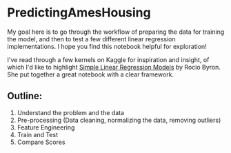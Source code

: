 # PredictingAmesHousing

My goal here is to go through the workflow of preparing the data for training the model, and then to test a few different linear regression implementations. I hope you find this notebook helpful for exploration!

I've read through a few kernels on Kaggle for inspiration and insight, of which I'd like to highlight [Simple Linear Regression Models](https://www.kaggle.com/rbyron/simple-linear-regression-models) by Rocio Byron. She put together a great notebook with a clear framework.

## Outline:
1. Understand the problem and the data
2. Pre-processing (Data cleaning, normalizing the data, removing outliers) 
3. Feature Engineering
4. Train and Test
5. Compare Scores
